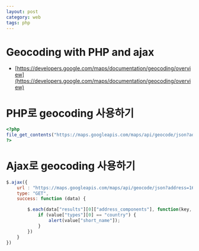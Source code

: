 ```yaml
---
layout: post
category: web
tags: php
---
```

# Geocoding with PHP and ajax

- [https://developers.google.com/maps/documentation/geocoding/overview](https://developers.google.com/maps/documentation/geocoding/overview)

# PHP로 geocoding 사용하기

```php
<?php
file_get_contents("https://maps.googleapis.com/maps/api/geocode/json?address=1600+Amphitheatre+Parkway,+Mountain+View,+CA&key=YOUR_API_KEY")
?>
```

# Ajax로 geocoding 사용하기

```javascript
$.ajax({
    url : "https://maps.googleapis.com/maps/api/geocode/json?address=1600+Amphitheatre+Parkway,+Mountain+View,+CA&key=YOUR_API_KEY",
    type: "GET",
    success: function (data) {

        $.each(data["results"][0]["address_components"], function(key, value) {
            if (value["types"][0] == "country") {
                alert(value["short_name"]);
            }
        })
    }
})
```
